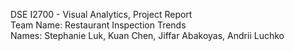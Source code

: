   DSE I2700 - Visual Analytics, Project Report <br />
  Team Name: Restaurant Inspection Trends <br />
  Names: Stephanie Luk, Kuan Chen, Jiffar Abakoyas, Andrii Luchko <br />

